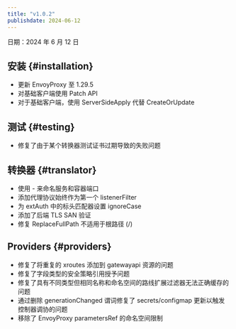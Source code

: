 ```yaml
---
title: "v1.0.2"
publishdate: 2024-06-12
---
```


日期：2024 年 6 月 12 日

## 安装 {#installation}

- 更新 EnvoyProxy 至 1.29.5
- 对基础客户端使用 Patch API
- 对于基础客户端，使用 ServerSideApply 代替 CreateOrUpdate

## 测试 {#testing}

- 修复了由于某个转换器测试证书过期导致的失败问题

## 转换器 {#translator}

- 使用 <proto>-<port> 来命名服务和容器端口
- 添加代理协议始终作为第一个 listenerFilter
- 为 extAuth 中的标头匹配器设置 ignoreCase
- 添加了后端 TLS SAN 验证
- 修复 ReplaceFullPath 不适用于根路径 (/)

## Providers {#providers}

- 修复了将重复的 xroutes 添加到 gatewayapi 资源的问题
- 修复了字段类型的安全策略引用授予问题
- 修复了具有不同类型但相同名称和命名空间的路线扩展过滤器无法正确缓存的问题
- 通过删除 generationChanged 谓词修复了 secrets/configmap 更新以触发控制器调协的问题
- 移除了 EnvoyProxy parametersRef 的命名空间限制
